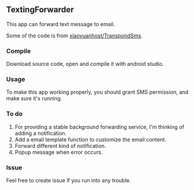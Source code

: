 ## TextingForwarder

This app can forward text message to email. 

Some of the code is from [xiaoyuanhost/TranspondSms](https://github.com/xiaoyuanhost/TranspondSms).

### Compile

Download source code, open and compile it with android studio.

### Usage

To make this app working properly, you should grant SMS permission, and make sure it's running.

### To do

1. For providing a stable background forwarding service, I'm thinking of adding a notification.
2. Add a email template function to customize the email content.
3. Forward different kind of notification.
4. Popup message when error occurs.

### Issue

Feel free to create issue if you run into any trouble.